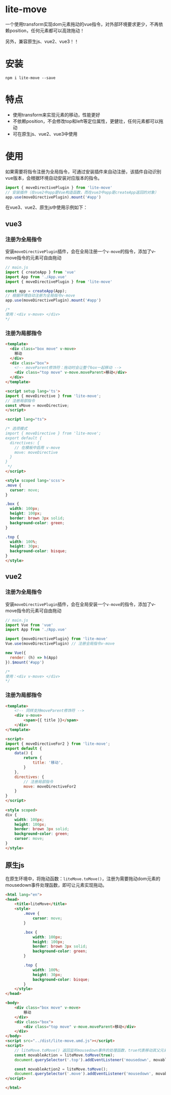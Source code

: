 # lite-move
一个使用transform实现dom元素拖动的vue指令，对外部环境要求更少，不再依赖position，任何元素都可以高效拖动！

另外，兼容原生js、vue2、vue3！！

# 安装

```shell
npm i lite-move --save
```

# 特点

+ 使用transform来实现元素的移动，性能更好
+ 不依赖position，不会修改top和left等定位属性，更健壮，任何元素都可以拖动
+ 可在原生js、vue2、vue3中使用

# 使用

如果需要将指令注册为全局指令，可通过安装插件来自动注册，该插件自动识别vue版本，会根据环境自动安装对应版本的指令。

```js
import { moveDirectivePlugin } from 'lite-move'
// 安装插件（在vue2中app是Vue构造函数，而在vue3中app是createApp返回的对象）
app.use(moveDirectivePlugin).mount('#app')
```

在vue3、vue2、原生js中使用示例如下：

## vue3

### 注册为全局指令

安装`moveDirectivePlugin`插件，会在全局注册一个`v-move`的指令，添加了v-move指令的元素可自由拖动

```js
// main.js
import { createApp } from 'vue'
import App from './App.vue'
import { moveDirectivePlugin } from 'lite-move'

const app = createApp(App);
// 根据环境自动注册为全局指令v-move
app.use(moveDirectivePlugin).mount('#app')

/*
使用：<div v-move> </div>
*/
```

### 注册为局部指令

```html
<template>
  <div class="box move" v-move>
    移动
  </div>
  <div class="box">
    <!-- moveParent修饰符：拖动时会让整个box一起移动 -->
    <div class="top move" v-move.moveParent>移动</div>
  </div>
</template>

<script setup lang='ts'>
import { moveDirective } from 'lite-move';
// 注册局部指令
const vMove = moveDirective;
</script>

<script lang="ts">

/* 选项模式
import { moveDirective } from 'lite-move';
export default {
  directives: {
    // 在模板中启用 v-move
    move: moveDirective
  }
}
 */
</script>

<style scoped lang='scss'>
.move {
  cursor: move;
}

.box {
  width: 100px;
  height: 100px;
  border: brown 3px solid;
  background-color: green;
}

.top {
  width: 100%;
  height: 30px;
  background-color: bisque;
}
</style>
```



## vue2

### 注册为全局指令

安装`moveDirectivePlugin`插件，会在全局安装一个`v-move`的指令，添加了v-move指令的元素可自由拖动

```js
// main.js
import Vue from 'vue'
import App from './App.vue'

import {moveDirectivePlugin} from 'lite-move'
Vue.use(moveDirectivePlugin) // 注册全局指令v-move

new Vue({
  render: (h) => h(App)
}).$mount('#app')

/*
使用：<div v-move> </div>
*/
```

### 注册为局部指令

```html
<template>
    <!-- 同样支持moveParent修饰符 -->
    <div v-move>
        <span>{{ title }}</span>
    </div>
</template>

<script>
import { moveDirectiveFor2 } from 'lite-move';
export default {
    data() {
        return {
            title: '移动',
        }
    },
    directives: {
        // 注册局部指令
        move: moveDirectiveFor2
    }
}
</script>
  
<style scoped>
div {
    width: 100px;
    height: 100px;
    border: brown 3px solid;
    background-color: green;
    cursor: move;
}
</style>
```

## 原生js

在原生环境中，将拖动函数：`liteMove.toMove()`，注册为需要拖动dom元素的mousedown事件处理函数，即可让元素实现拖动。

```html
<html lang="en">
<head>
    <title>liteMove</title>
    <style>
        .move {
            cursor: move;
        }

        .box {
            width: 100px;
            height: 100px;
            border: brown 3px solid;
            background-color: green;
        }

        .top {
            width: 100%;
            height: 30px;
            background-color: bisque;
        }
    </style>
</head>

<body>
    <div class="box move" v-move>
        移动
    </div>
    <div class="box">
        <div class="top move" v-move.moveParent>移动</div>
    </div>
</body>
<script src="../dist/lite-move.umd.js"></script>
<script>
    // liteMove.toMove() 返回监听mousedown事件的处理函数，true代表移动其父元素，否则只移动自己
    const movableAction = liteMove.toMove(true);
    document.querySelector('.top').addEventListener('mousedown', movableAction);

    const movableAction2 = liteMove.toMove();
    document.querySelector('.move').addEventListener('mousedown', movableAction2);
</script>

</html>
```


